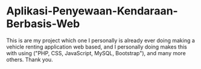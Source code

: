 # Aplikasi-Penyewaan-Kendaraan-Berbasis-Web
This is are my project which one I personally is already ever doing making a vehicle renting application web based, and I personally doing makes this with using ("PHP, CSS, JavaScript, MySQL, Bootstrap"), and many more others. Thank you. 
